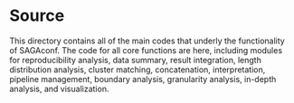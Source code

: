 # Source

This directory contains all of the main codes that underly the functionality of SAGAconf. The code for all core functions are 
here, including modules for reproducibility analysis, data summary, result integration, length distribution analysis, cluster 
matching, concatenation, interpretation, pipeline management, boundary analysis, granularity analysis, in-depth analysis, and 
visualization.


